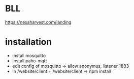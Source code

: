 # BLL
https://nexaharvest.com/landing

# installation
- install mosquitto
- install paho-mqtt
- edit config of mosquitto -> allow anonymus, listener 1883
- in /website/client + /website/client -> npm install
